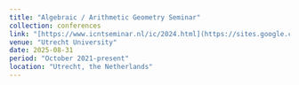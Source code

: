 ```yaml
---
title: "Algebraic / Arithmetic Geometry Seminar"
collection: conferences
link: "[https://www.icntseminar.nl/ic/2024.html](https://sites.google.com/view/woonamlim/seminar/ag-seminar-at-uu)"
venue: "Utrecht University"
date: 2025-08-31
period: "October 2021-present"
location: "Utrecht, the Netherlands"
---
```

